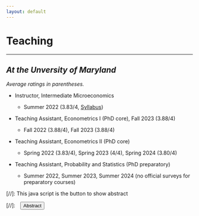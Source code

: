 ```yaml
---
layout: default
---
```


# Teaching
-------------------------------------------
## _At the Unversity of Maryland_
_Average ratings in parentheses._

- Instructor, Intermediate Microeconomics
  - Summer 2022 (3.83/4, [Syllabus](/assets/pdfs/ECON306_Summer1_2023_Syllabus.pdf/))

- Teaching Assistant, Econometrics I (PhD core), Fall 2023 (3.88/4)
  - Fall 2022 (3.88/4), Fall 2023 (3.88/4)

- Teaching Assistant, Econometrics II (PhD core)
  - Spring 2022 (3.83/4), Spring 2023 (4/4), Spring 2024 (3.80/4)

- Teaching Assistant, Probability and Statistics (PhD preparatory)
  - Summer 2022, Summer 2023, Summer 2024 (no official surveys for preparatory courses)

[//]: This java script is the button to show abstract
<script>
 function visib(id) {
  var x = document.getElementById(id);
  if (x.style.display === "block") {
    x.style.display = "none";
  } else {
    x.style.display = "block";
  }
}
</script>

[//]:&emsp;<button onclick="visib('polariz')" class="btn btn--inverse btn--small">Abstract</button>

